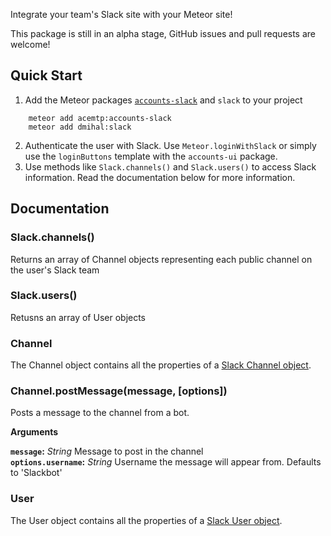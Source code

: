 Integrate your team's Slack site with your Meteor site!

This package is still in an alpha stage, GitHub issues and pull requests are welcome!

Quick Start
-----------
1. Add the Meteor packages [`accounts-slack`](https://atmospherejs.com/acemtp/accounts-slack) and `slack` to your project
```
    meteor add acemtp:accounts-slack
    meteor add dmihal:slack
```
2. Authenticate the user with Slack. Use `Meteor.loginWithSlack` or simply use the `loginButtons` template with the `accounts-ui` package.
3. Use methods like `Slack.channels()` and `Slack.users()` to access Slack information. Read the documentation below for more information.

Documentation
-------------

### Slack.channels()
Returns an array of Channel objects representing each public channel on the user's Slack team

### Slack.users()
Retusns an array of User objects 

### Channel
The Channel object contains all the properties of a [Slack Channel object](https://api.slack.com/types/channel).

### Channel.postMessage(message, [options])
Posts a message to the channel from a bot.

**Arguments**

**`message`:** *String* Message to post in the channel  
**`options.username`:** *String* Username the message will appear from. Defaults to 'Slackbot'

### User
The User object contains all the properties of a [Slack User object](https://api.slack.com/types/user).

